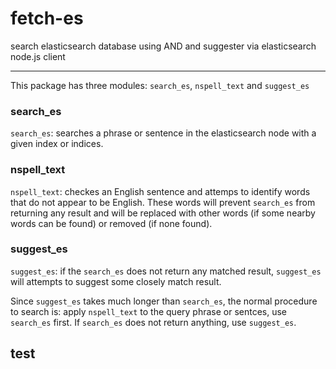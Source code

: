 # fetch-es
search elasticsearch database using AND and suggester via elasticsearch node.js client

---
This package has three modules: `search_es`, `nspell_text` and `suggest_es`

### search_es
`search_es`: searches a phrase or sentence in the elasticsearch node with a given index or indices.

### nspell_text
`nspell_text`: checkes an English sentence and attemps to identify words that do not appear to be English. These words will prevent `search_es` from returning any result and will be replaced with other words (if some nearby words can be found) or removed (if none found).

### suggest_es
`suggest_es`: if the `search_es` does not return any matched result, `suggest_es` will attempts to suggest some closely match result.

Since `suggest_es` takes much longer than `search_es`, the normal procedure to search is: apply `nspell_text` to the query phrase or sentces, use `search_es` first. If `search_es` does not return anything, use `suggest_es`.

## test
